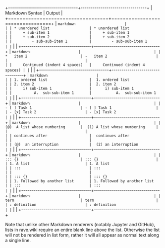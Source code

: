 +-----------------------------------+---------------------------------+
| Markdown Syntax                   | Output                          |
+===================================+=================================+
| ``` markdown                      |                                 |
| * unordered list                  | * unordered list                |
|     + sub-item 1                  |     + sub-item 1                |
|     + sub-item 2                  |     + sub-item 2                |
|         - sub-sub-item 1          |         - sub-sub-item 1        |
| ```                               |                                 |
+-----------------------------------+---------------------------------+
| ``` markdown                      |                                 |
| *   item 2                        | -   item 2                      |
|                                   |                                 |
|     Continued (indent 4 spaces)   |     Continued (indent 4 spaces) |
| ```                               |                                 |
+-----------------------------------+---------------------------------+
| ``` markdown                      |                                 |
| 1. ordered list                   |  1. ordered list                |
| 2. item 2                         |  2. item 2                      |
|     i) sub-item 1                 |      i) sub-item 1              |
|          A.  sub-sub-item 1       |           A.  sub-sub-item 1    |
| ```                               |                                 |
+-----------------------------------+---------------------------------+
| ``` markdown                      |                                 |
| - [ ] Task 1                      | - [ ] Task 1                    |
| - [x] Task 2                      | - [x] Task 2                    |
| ```                               |                                 |
+-----------------------------------+---------------------------------+
| ``` markdown                      |                                 |
| (@)  A list whose numbering       |  (1) A list whose numbering     |
|                                   |                                 |
| continues after                   |  continues after                |
|                                   |                                 |
| (@)  an interruption              |  (2) an interruption            |
| ```                               |                                 |
+-----------------------------------+---------------------------------+
| ``` markdown                      |                                 |
| ::: {}                            | ::: {}                          |
| 1. A list                         | 1. A list                       |
| :::                               | :::                             |
|                                   |                                 |
| ::: {}                            | ::: {}                          |
| 1. Followed by another list       | 1. Followed by another list     |
| :::                               | :::                             |
| ```                               |                                 |
+-----------------------------------+---------------------------------+
| ``` markdown                      |                                 |
| term                              | term                            |
| : definition                      | : definition                    |
| ```                               |                                 |
+-----------------------------------+---------------------------------+

Note that unlike other Markdown renderers (notably Jupyter and GitHub), lists in rave.wiki require an entire blank line above the list. Otherwise the list will not be rendered in list form, rather it will all appear as normal text along a single line.
